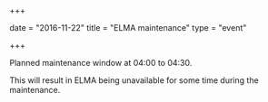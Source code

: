 +++

date = "2016-11-22"
title = "ELMA maintenance"
type = "event"

+++

Planned maintenance window at 04:00 to 04:30.

This will result in ELMA being unavailable for some time during the maintenance.
